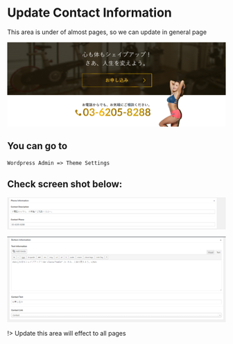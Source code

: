 # Update Contact Information

This area is under of almost pages, so we can update in general page

![contact-information-1](_media/contact-information-1.png)

## You can go to 

```text
Wordpress Admin => Theme Settings
```

## Check screen shot below:

![contact-information-2](_media/contact-information-2.png)

![contact-information-3](_media/contact-information-3.png)

!> Update this area will effect to all pages